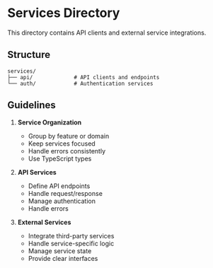 # Services Directory

This directory contains API clients and external service integrations.

## Structure

```
services/
├── api/             # API clients and endpoints
└── auth/            # Authentication services
```

## Guidelines

1. **Service Organization**
   - Group by feature or domain
   - Keep services focused
   - Handle errors consistently
   - Use TypeScript types

2. **API Services**
   - Define API endpoints
   - Handle request/response
   - Manage authentication
   - Handle errors

3. **External Services**
   - Integrate third-party services
   - Handle service-specific logic
   - Manage service state
   - Provide clear interfaces 
